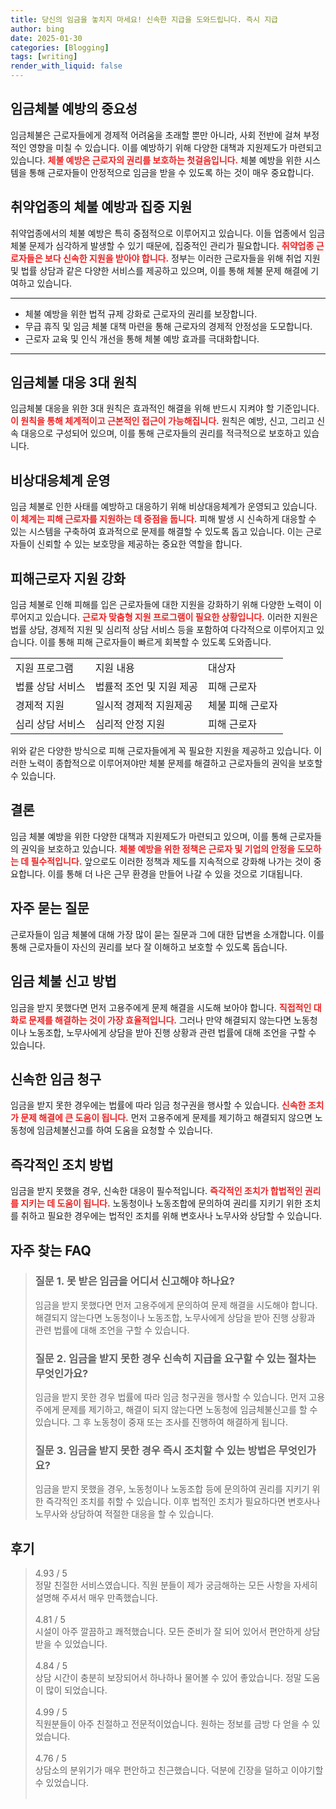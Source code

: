 ```yaml
---
title: 당신의 임금을 놓치지 마세요! 신속한 지급을 도와드립니다. 즉시 지급
author: bing
date: 2025-01-30
categories: [Blogging]
tags: [writing]
render_with_liquid: false
---
```



<h2 id='임금체불 예방의 중요성'>임금체불 예방의 중요성</h2>

<p>임금체불은 근로자들에게 경제적 어려움을 초래할 뿐만 아니라, 사회 전반에 걸쳐 부정적인 영향을 미칠 수 있습니다. 이를 예방하기 위해 다양한 대책과 지원제도가 마련되고 있습니다. <b><span style="color: #ee2323;">체불 예방은 근로자의 권리를 보호하는 첫걸음입니다.</span></b> 체불 예방을 위한 시스템을 통해 근로자들이 안정적으로 임금을 받을 수 있도록 하는 것이 매우 중요합니다.</p>

<h2 id='취약업종의 체불 예방과 집중 지원'>취약업종의 체불 예방과 집중 지원</h2>

<p>취약업종에서의 체불 예방은 특히 중점적으로 이루어지고 있습니다. 이들 업종에서 임금체불 문제가 심각하게 발생할 수 있기 때문에, 집중적인 관리가 필요합니다. <b><span style="color: #ee2323;">취약업종 근로자들은 보다 신속한 지원을 받아야 합니다.</span></b> 정부는 이러한 근로자들을 위해 취업 지원 및 법률 상담과 같은 다양한 서비스를 제공하고 있으며, 이를 통해 체불 문제 해결에 기여하고 있습니다.</p>

<hr />

<ul>
    <li>체불 예방을 위한 법적 규제 강화로 근로자의 권리를 보장합니다.</li>
    <li>무급 휴직 및 임금 체불 대책 마련을 통해 근로자의 경제적 안정성을 도모합니다.</li>
    <li>근로자 교육 및 인식 개선을 통해 체불 예방 효과를 극대화합니다.</li>
</ul>

<hr />

<h2 id='임금체불 대응 3대 원칙'>임금체불 대응 3대 원칙</h2>

<p>임금체불 대응을 위한 3대 원칙은 효과적인 해결을 위해 반드시 지켜야 할 기준입니다. <b><span style="color: #ee2323;">이 원칙을 통해 체계적이고 근본적인 접근이 가능해집니다.</span></b> 원칙은 예방, 신고, 그리고 신속 대응으로 구성되어 있으며, 이를 통해 근로자들의 권리를 적극적으로 보호하고 있습니다.</p>

<h2 id='비상대응체계 운영'>비상대응체계 운영</h2>

<p>임금 체불로 인한 사태를 예방하고 대응하기 위해 비상대응체계가 운영되고 있습니다. <b><span style="color: #ee2323;">이 체계는 피해 근로자를 지원하는 데 중점을 둡니다.</span></b> 피해 발생 시 신속하게 대응할 수 있는 시스템을 구축하여 효과적으로 문제를 해결할 수 있도록 돕고 있습니다. 이는 근로자들이 신뢰할 수 있는 보호망을 제공하는 중요한 역할을 합니다.</p>

<h2 id='피해근로자 지원 강화'>피해근로자 지원 강화</h2>

<p>임금 체불로 인해 피해를 입은 근로자들에 대한 지원을 강화하기 위해 다양한 노력이 이루어지고 있습니다. <b><span style="color: #ee2323;">근로자 맞춤형 지원 프로그램이 필요한 상황입니다.</span></b> 이러한 지원은 법률 상담, 경제적 지원 및 심리적 상담 서비스 등을 포함하여 다각적으로 이루어지고 있습니다. 이를 통해 피해 근로자들이 빠르게 회복할 수 있도록 도와줍니다.</p>

<table>
    <tr>
        <td>지원 프로그램</td>
        <td>지원 내용</td>
        <td>대상자</td>
    </tr>
    <tr>
        <td>법률 상담 서비스</td>
        <td>법률적 조언 및 지원 제공</td>
        <td>피해 근로자</td>
    </tr>
    <tr>
        <td>경제적 지원</td>
        <td>일시적 경제적 지원제공</td>
        <td>체불 피해 근로자</td>
    </tr>
    <tr>
        <td>심리 상담 서비스</td>
        <td>심리적 안정 지원</td>
        <td>피해 근로자</td>
    </tr>
</table>

<p>위와 같은 다양한 방식으로 피해 근로자들에게 꼭 필요한 지원을 제공하고 있습니다. 이러한 노력이 종합적으로 이루어져야만 체불 문제를 해결하고 근로자들의 권익을 보호할 수 있습니다.</p>

<h2 id='결론'>결론</h2>

<p>임금 체불 예방을 위한 다양한 대책과 지원제도가 마련되고 있으며, 이를 통해 근로자들의 권익을 보호하고 있습니다. <b><span style="color: #ee2323;">체불 예방을 위한 정책은 근로자 및 기업의 안정을 도모하는 데 필수적입니다.</span></b> 앞으로도 이러한 정책과 제도를 지속적으로 강화해 나가는 것이 중요합니다. 이를 통해 더 나은 근무 환경을 만들어 나갈 수 있을 것으로 기대됩니다.</p>

<h2 id='자주 묻는 질문'>자주 묻는 질문</h2>

<p>근로자들이 임금 체불에 대해 가장 많이 묻는 질문과 그에 대한 답변을 소개합니다. 이를 통해 근로자들이 자신의 권리를 보다 잘 이해하고 보호할 수 있도록 돕습니다.</p>

<h2 id='임금 체불 신고 방법'>임금 체불 신고 방법</h2>

<p>임금을 받지 못했다면 먼저 고용주에게 문제 해결을 시도해 보아야 합니다. <b><span style="color: #ee2323;">직접적인 대화로 문제를 해결하는 것이 가장 효율적입니다.</span></b> 그러나 만약 해결되지 않는다면 노동청이나 노동조합, 노무사에게 상담을 받아 진행 상황과 관련 법률에 대해 조언을 구할 수 있습니다.</p>

<h2 id='신속한 임금 청구'>신속한 임금 청구</h2>

<p>임금을 받지 못한 경우에는 법률에 따라 임금 청구권을 행사할 수 있습니다. <b><span style="color: #ee2323;">신속한 조치가 문제 해결에 큰 도움이 됩니다.</span></b> 먼저 고용주에게 문제를 제기하고 해결되지 않으면 노동청에 임금체불신고를 하여 도움을 요청할 수 있습니다.</p>

<h2 id='즉각적인 조치 방법'>즉각적인 조치 방법</h2>

<p>임금을 받지 못했을 경우, 신속한 대응이 필수적입니다. <b><span style="color: #ee2323;">즉각적인 조치가 합법적인 권리를 지키는 데 도움이 됩니다.</span></b> 노동청이나 노동조합에 문의하여 권리를 지키기 위한 조치를 취하고 필요한 경우에는 법적인 조치를 위해 변호사나 노무사와 상담할 수 있습니다.</p>


<h2 id='자주_찾는_FAQ'>자주 찾는 FAQ</h2>
<div itemscope="" itemtype="https://schema.org/FAQPage">
<blockquote>
<div itemscope="" itemprop="mainEntity" itemtype="https://schema.org/Question">
<h3 itemprop="name">질문 1. 못 받은 임금을 어디서 신고해야 하나요?</h3>
<div itemscope="" itemprop="acceptedAnswer" itemtype="https://schema.org/Answer">
<span itemprop="text">
<p>임금을 받지 못했다면 먼저 고용주에게 문의하여 문제 해결을 시도해야 합니다. 해결되지 않는다면 노동청이나 노동조합, 노무사에게 상담을 받아 진행 상황과 관련 법률에 대해 조언을 구할 수 있습니다.</p>
</span>
</div>
</div>
<div itemscope="" itemprop="mainEntity" itemtype="https://schema.org/Question">
<h3 itemprop="name">질문 2. 임금을 받지 못한 경우 신속히 지급을 요구할 수 있는 절차는 무엇인가요?</h3>
<div itemscope="" itemprop="acceptedAnswer" itemtype="https://schema.org/Answer">
<span itemprop="text">
<p>임금을 받지 못한 경우 법률에 따라 임금 청구권을 행사할 수 있습니다. 먼저 고용주에게 문제를 제기하고, 해결이 되지 않는다면 노동청에 임금체불신고를 할 수 있습니다. 그 후 노동청이 중재 또는 조사를 진행하여 해결하게 됩니다.</p>
</span>
</div>
</div>
<div itemscope="" itemprop="mainEntity" itemtype="https://schema.org/Question">
<h3 itemprop="name">질문 3. 임금을 받지 못한 경우 즉시 조치할 수 있는 방법은 무엇인가요?</h3>
<div itemscope="" itemprop="acceptedAnswer" itemtype="https://schema.org/Answer">
<span itemprop="text">
<p>임금을 받지 못했을 경우, 노동청이나 노동조합 등에 문의하여 권리를 지키기 위한 즉각적인 조치를 취할 수 있습니다. 이후 법적인 조치가 필요하다면 변호사나 노무사와 상담하여 적절한 대응을 할 수 있습니다.</p>
</span>
</div>
</div>
</blockquote>
</div>
<h2 id='후기'>후기</h2>
<div itemscope itemtype="https://schema.org/Product">
  <blockquote>
  <div itemprop="review" itemscope itemtype="https://schema.org/Review">
      <div itemprop="reviewRating" itemscope itemtype="https://schema.org/Rating"> <span itemprop="ratingValue">4.93</span> / <span itemprop="bestRating">5</span> </div>
      <span itemprop="reviewBody">정말 친절한 서비스였습니다. 직원 분들이 제가 궁금해하는 모든 사항을 자세히 설명해 주셔서 매우 만족했습니다.</span>
  </div>
  <br>
  <div itemprop="review" itemscope itemtype="https://schema.org/Review">
      <div itemprop="reviewRating" itemscope itemtype="https://schema.org/Rating"> <span itemprop="ratingValue">4.81</span> / <span itemprop="bestRating">5</span> </div>
      <span itemprop="reviewBody">시설이 아주 깔끔하고 쾌적했습니다. 모든 준비가 잘 되어 있어서 편안하게 상담받을 수 있었습니다.</span>
  </div>
  <br>
  <div itemprop="review" itemscope itemtype="https://schema.org/Review">
      <div itemprop="reviewRating" itemscope itemtype="https://schema.org/Rating"> <span itemprop="ratingValue">4.84</span> / <span itemprop="bestRating">5</span> </div>
      <span itemprop="reviewBody">상담 시간이 충분히 보장되어서 하나하나 물어볼 수 있어 좋았습니다. 정말 도움이 많이 되었습니다.</span>
  </div>
  <br>
  <div itemprop="review" itemscope itemtype="https://schema.org/Review">
      <div itemprop="reviewRating" itemscope itemtype="https://schema.org/Rating"> <span itemprop="ratingValue">4.99</span> / <span itemprop="bestRating">5</span> </div>
      <span itemprop="reviewBody">직원분들이 아주 친절하고 전문적이었습니다. 원하는 정보를 금방 다 얻을 수 있었습니다.</span>
  </div>
  <br>
  <div itemprop="review" itemscope itemtype="https://schema.org/Review">
      <div itemprop="reviewRating" itemscope itemtype="https://schema.org/Rating"> <span itemprop="ratingValue">4.76</span> / <span itemprop="bestRating">5</span> </div>
      <span itemprop="reviewBody">상담소의 분위기가 매우 편안하고 친근했습니다. 덕분에 긴장을 덜하고 이야기할 수 있었습니다.</span>
  </div>
  <br>
  </blockquote>
</div>
